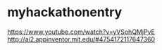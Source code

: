 # myhackathonentry

https://www.youtube.com/watch?v=yVSohQMjPvE
http://ai2.appinventor.mit.edu/#4754172117647360
